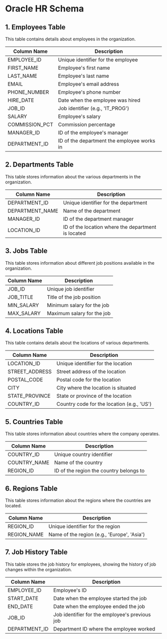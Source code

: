 # Oracle HR Schema

## 1. Employees Table
This table contains details about employees in the organization.

| Column Name       | Description                                  |
|-------------------|----------------------------------------------|
| EMPLOYEE_ID       | Unique identifier for the employee           |
| FIRST_NAME        | Employee's first name                        |
| LAST_NAME         | Employee's last name                         |
| EMAIL             | Employee's email address                     |
| PHONE_NUMBER      | Employee's phone number                      |
| HIRE_DATE         | Date when the employee was hired             |
| JOB_ID            | Job identifier (e.g., 'IT_PROG')             |
| SALARY            | Employee's salary                            |
| COMMISSION_PCT    | Commission percentage                        |
| MANAGER_ID        | ID of the employee's manager                 |
| DEPARTMENT_ID     | ID of the department the employee works in   |

## 2. Departments Table
This table stores information about the various departments in the organization.

| Column Name       | Description                                  |
|-------------------|----------------------------------------------|
| DEPARTMENT_ID     | Unique identifier for the department         |
| DEPARTMENT_NAME   | Name of the department                       |
| MANAGER_ID        | ID of the department manager                 |
| LOCATION_ID       | ID of the location where the department is located |

## 3. Jobs Table
This table stores information about different job positions available in the organization.

| Column Name       | Description                                  |
|-------------------|----------------------------------------------|
| JOB_ID            | Unique job identifier                        |
| JOB_TITLE         | Title of the job position                    |
| MIN_SALARY        | Minimum salary for the job                   |
| MAX_SALARY        | Maximum salary for the job                   |

## 4. Locations Table
This table contains details about the locations of various departments.

| Column Name       | Description                                  |
|-------------------|----------------------------------------------|
| LOCATION_ID       | Unique identifier for the location           |
| STREET_ADDRESS    | Street address of the location               |
| POSTAL_CODE       | Postal code for the location                 |
| CITY              | City where the location is situated          |
| STATE_PROVINCE    | State or province of the location            |
| COUNTRY_ID        | Country code for the location (e.g., 'US')   |

## 5. Countries Table
This table stores information about countries where the company operates.

| Column Name       | Description                                  |
|-------------------|----------------------------------------------|
| COUNTRY_ID        | Unique country identifier                    |
| COUNTRY_NAME      | Name of the country                          |
| REGION_ID         | ID of the region the country belongs to      |

## 6. Regions Table
This table stores information about the regions where the countries are located.

| Column Name       | Description                                  |
|-------------------|----------------------------------------------|
| REGION_ID         | Unique identifier for the region             |
| REGION_NAME       | Name of the region (e.g., 'Europe', 'Asia')  |

## 7. Job History Table
This table stores the job history for employees, showing the history of job changes within the organization.

| Column Name       | Description                                  |
|-------------------|----------------------------------------------|
| EMPLOYEE_ID       | Employee's ID                                |
| START_DATE        | Date when the employee started the job       |
| END_DATE          | Date when the employee ended the job         |
| JOB_ID            | Job identifier for the employee's previous job|
| DEPARTMENT_ID     | Department ID where the employee worked     |

